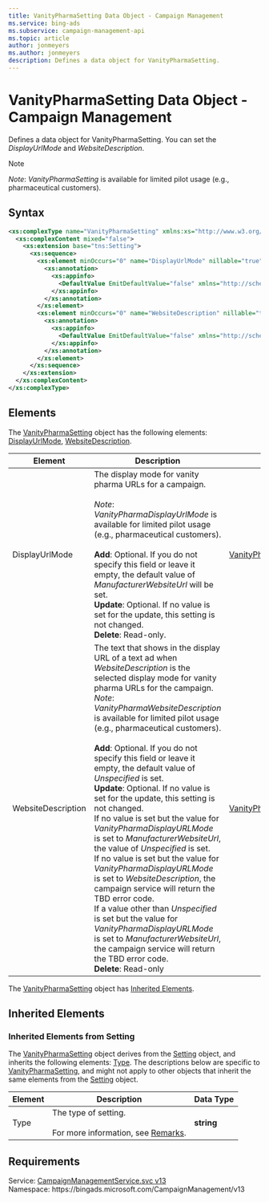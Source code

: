 ```yaml
---
title: VanityPharmaSetting Data Object - Campaign Management
ms.service: bing-ads
ms.subservice: campaign-management-api
ms.topic: article
author: jonmeyers
ms.author: jonmeyers
description: Defines a data object for VanityPharmaSetting.
---
```

# VanityPharmaSetting Data Object - Campaign Management
Defines a data object for VanityPharmaSetting. You can set the *DisplayUrlMode* and *WebsiteDescription*.

> [!NOTE]
> *Note*: *VanityPharmaSetting* is available for limited pilot usage (e.g., pharmaceutical customers).

## Syntax
```xml
<xs:complexType name="VanityPharmaSetting" xmlns:xs="http://www.w3.org/2001/XMLSchema">
  <xs:complexContent mixed="false">
    <xs:extension base="tns:Setting">
      <xs:sequence>
        <xs:element minOccurs="0" name="DisplayUrlMode" nillable="true" type="tns:VanityPharmaDisplayUrlMode">
          <xs:annotation>
            <xs:appinfo>
              <DefaultValue EmitDefaultValue="false" xmlns="http://schemas.microsoft.com/2003/10/Serialization/" />
            </xs:appinfo>
          </xs:annotation>
        </xs:element>
        <xs:element minOccurs="0" name="WebsiteDescription" nillable="true" type="tns:VanityPharmaWebsiteDescription">
          <xs:annotation>
            <xs:appinfo>
              <DefaultValue EmitDefaultValue="false" xmlns="http://schemas.microsoft.com/2003/10/Serialization/" />
            </xs:appinfo>
          </xs:annotation>
        </xs:element>
      </xs:sequence>
    </xs:extension>
  </xs:complexContent>
</xs:complexType>
```

## <a name="elements"></a>Elements

The [VanityPharmaSetting](vanitypharmasetting.md) object has the following elements: [DisplayUrlMode](#displayurlmode), [WebsiteDescription](#websitedescription).

|Element|Description|Data Type|
|-----------|---------------|-------------|
|<a name="displayurlmode"></a>DisplayUrlMode|The display mode for vanity pharma URLs for a campaign.<br/><br/>*Note*: *VanityPharmaDisplayUrlMode* is available for limited pilot usage (e.g., pharmaceutical customers).<br/><br/>**Add**: Optional. If you do not specify this field or leave it empty, the default value of *ManufacturerWebsiteUrl* will be set.<br/>**Update**: Optional. If no value is set for the update, this setting is not changed.<br/>**Delete**: Read-only.|[VanityPharmaDisplayUrlMode](vanitypharmadisplayurlmode.md)|
|<a name="websitedescription"></a>WebsiteDescription|The text that shows in the display URL of a text ad when *WebsiteDescription* is the selected display mode for vanity pharma URLs for the campaign. *Note*: *VanityPharmaWebsiteDescription* is available for limited pilot usage (e.g., pharmaceutical customers).<br/><br/>**Add**: Optional. If you do not specify this field or leave it empty, the default value of *Unspecified* is set.<br/>**Update**: Optional. If no value is set for the update, this setting is not changed.<br/>If no value is set but the value for *VanityPharmaDisplayURLMode* is set to *ManufacturerWebsiteUrl*, the value of *Unspecified* is set.<br/>If no value is set but the value for *VanityPharmaDisplayURLMode* is set to *WebsiteDescription*, the campaign service will return the TBD error code.<br/>If a value other than *Unspecified* is set but the value for *VanityPharmaDisplayURLMode* is set to *ManufacturerWebsiteUrl*, the campaign service will return the TBD error code.<br/>**Delete**: Read-only|[VanityPharmaWebsiteDescription](vanitypharmawebsitedescription.md)|

The [VanityPharmaSetting](vanitypharmasetting.md) object has [Inherited Elements](#inheritedelements).

## <a name="inheritedelements"></a>Inherited Elements

### <a name="inheritedelementssetting"></a>Inherited Elements from Setting
The [VanityPharmaSetting](vanitypharmasetting.md) object derives from the [Setting](setting.md) object, and inherits the following elements: [Type](#type). The descriptions below are specific to [VanityPharmaSetting](vanitypharmasetting.md), and might not apply to other objects that inherit the same elements from the [Setting](setting.md) object.  

|Element|Description|Data Type|
|-----------|---------------|-------------|
|<a name="type"></a>Type|The type of setting.<br/><br/>For more information, see [Remarks](setting.md#remarks).|**string**|


## Requirements
Service: [CampaignManagementService.svc v13](https://campaign.api.bingads.microsoft.com/Api/Advertiser/CampaignManagement/v13/CampaignManagementService.svc)  
Namespace: https\://bingads.microsoft.com/CampaignManagement/v13  
